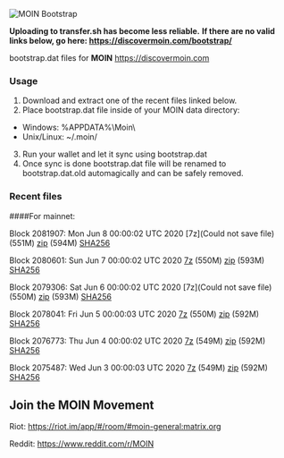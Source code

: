 ![MOIN Bootstrap](https://i.imgur.com/KjM1jMp.jpg)

**Uploading to transfer.sh has become less reliable.**
**If there are no valid links below, go here: https://discovermoin.com/bootstrap/**

bootstrap.dat files for **MOIN** https://discovermoin.com

### Usage

1. Download and extract one of the recent files linked below.
2. Place bootstrap.dat file inside of your MOIN data directory:
 - Windows: %APPDATA%\Moin\
 - Unix/Linux: ~/.moin/
3. Run your wallet and let it sync using bootstrap.dat
4. Once sync is done bootstrap.dat file will be renamed to bootstrap.dat.old automagically and can be safely removed.


### Recent files

####For mainnet:

Block 2081907: Mon Jun  8 00:00:02 UTC 2020 [7z](Could not save file) (551M) [zip]() (594M) [SHA256]()

Block 2080601: Sun Jun  7 00:00:02 UTC 2020 [7z](https://transfer.sh/10YWEF/bootstrap.dat.20200607.7z) (550M) [zip](https://transfer.sh/V16bl/bootstrap.dat.20200607.zip) (593M) [SHA256](https://transfer.sh/x8TH7/sha256.txt)

Block 2079306: Sat Jun  6 00:00:02 UTC 2020 [7z](Could not save file) (550M) [zip]() (593M) [SHA256]()

Block 2078041: Fri Jun  5 00:00:03 UTC 2020 [7z](https://transfer.sh/ZhqnV/bootstrap.dat.20200605.7z) (550M) [zip](https://transfer.sh/9kuCT/bootstrap.dat.20200605.zip) (592M) [SHA256](https://transfer.sh/qwDc5/sha256.txt)

Block 2076773: Thu Jun  4 00:00:02 UTC 2020 [7z]() (549M) [zip]() (592M) [SHA256]()

Block 2075487: Wed Jun  3 00:00:03 UTC 2020 [7z]() (549M) [zip]() (592M) [SHA256]()

## Join the MOIN Movement

Riot: https://riot.im/app/#/room/#moin-general:matrix.org

Reddit: https://www.reddit.com/r/MOIN
